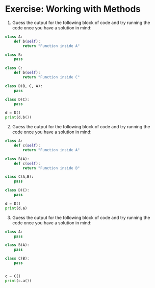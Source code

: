 # Exercise: Working with Methods

1. Guess the output for the following block of code and try running the code once you have a solution in mind:

```python
class A:
    def b(self):
        return "Function inside A"

class B:
    pass

class C:
    def b(self):
        return "Function inside C"

class D(B, C, A):
    pass

class D(C):
    pass

d = D()
print(d.b())
```

2. Guess the output for the following block of code and try running the code once you have a solution in mind:

```python
class A:
    def c(self):
        return "Function inside A"

class B(A):
    def c(self):
        return "Function inside B"

class C(A,B):
    pass

class D(C):
    pass

d = D()
print(d.a)
```

3. Guess the output for the following block of code and try running the code once you have a solution in mind:
```python
class A:
    pass

class B(A):
    pass

class C(B):
    pass


c = C()
print(c.a())
```
